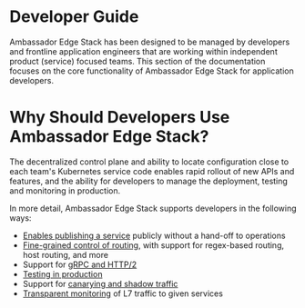 # Developer Guide

Ambassador Edge Stack has been designed to be managed by developers and frontline application engineers that are working within independent product (service) focused teams. This section of the documentation focuses on the core functionality of Ambassador Edge Stack for application developers.

# Why Should Developers Use Ambassador Edge Stack?

The decentralized control plane and ability to locate configuration close to each team's Kubernetes service code enables rapid rollout of new APIs and features, and the ability for developers to manage the deployment, testing and monitoring in production.

In more detail, Ambassador Edge Stack supports developers in the following ways:

* [Enables publishing a service](../../concepts/developers) publicly without a hand-off to operations
* [Fine-grained control of routing](../../concepts/developers), with support for regex-based routing, host routing, and more
* Support for [gRPC and HTTP/2](../../user-guide/grpc)
* [Testing in production](../../docs/dev-guide/test-in-prod)
* Support for [canarying and shadow traffic](../../docs/dev-guide/canary-release-concepts)
* [Transparent monitoring](../../reference/statistics) of L7 traffic to given services
